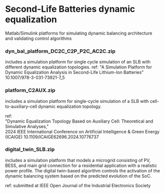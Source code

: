 # Second-Life Batteries dynamic equalization
Matlab/Simulink platforms for simulating dynamic balancing architecture and validating control algorithms


### dyn_bal_platform_DC2C_C2P_P2C_AC2C.zip
includes a simulation platform for single cycle simulation of an SLB with different dynamic equalization topologies.
ref: 
"A Simulation Platform for Dynamic Equalization Analysis in Second-Life Lithium-Ion Batteries" 
10.1007/978-3-031-73921-7_5

### platform_C2AUX.zip
includes a simulation platform for single-cycle simulation of a SLB with cell-to-auxiliary-cell dynamic equalization topology.

ref:  
"Dynamic Equalization Topology Based on Auxiliary Cell: Theoretical and Simulative Analyses,"  
2024 IEEE International Conference on Artificial Intelligence & Green Energy (ICAIGE) 10.1109/ICAIGE62696.2024.10776737

### digital_twin_SLB.zip
includes a simulation platform that models a microgrid consisting of PV, BESS, and main grid connection for a residential application with a realistic power profile. The digital twin-based algorithm controls the activation of the dynamic balancing system based on the predicted evolution of the SoC. 

ref: submitted at IEEE Open Journal of the Industrial Electronics Society
